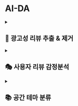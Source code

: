 # AI-DA
<details>
  <summary><h2>📜 광고성 리뷰 추출 & 제거</h2></summary>

### <mark>🎯 목적</mark>

**신뢰할 수 있는 정보 제공**

> SeoulPOT은 실제 방문자들이 작성한 리뷰를 통해 각 가게에 대한 진정한 평판을 반영하고자 함
> 
> 이를 통해 사용자는 보다 신뢰할 수 있는 정보에 기반하여 공간을 선택할 수 있음

<br/>

### <mark>💾 데이터</mark>
**약 200,000,000개의 사용자 공간 리뷰 데이터**

<br/>

### <mark>📃 과정</mark>

**① 리뷰 데이터 준비**

> 20자 이상, SENTIMENT_PARAM(0.5) 이상 데이터 준비 (Unlabeled)

**② 공간별 이상치 리뷰 추출**

> 이전 30일간의 일일 리뷰 수 평균 / 표준편차 계산
> 
> [평균 + OUTLIER_PARAM(2)* 표준편차]
> 
> 위 threshold를 기반으로 이 이상의 일일 리뷰 개수가 나올 경우 이상치 리뷰로 선정

**③ 공간별 이상치 리뷰들간의 유사 리뷰 추출**

> 가게+주소 조합당 tf-idf 벡터의 cosine유사도 계산
> 
> SIMILARITY_PARAM(0.5) 이상의 cosine 유사도를 가진 리뷰들 추출 (Labeling)

<br/>

### <mark>❓ 파라미터 선정 이유</mark>

**SENTIMENT_PARAM(0.5)** : 광고와 걸맞지 않은 가게의 공통된 단점을 걸러냄

**OUTLIER_PARAM(2)** : 기본 이상치 연산시 사용되는 가중치

**SIMILARITY_PARAM(0.5)** : 어순이 바뀌어도 맥락이 비슷한 리뷰를 찾기 위한 값

<br/>

### <mark>⚠️ 문제점</mark>

데이터 약 200,000,000개 중 약 1,400개 추출됨 (0.0007%) → 추가 판단 및 보완 필요

다른 요인으로 인해 리뷰가 많아진 경우도 검토 필요

</details>
<details>
  <summary><h2>🎭 사용자 리뷰 감정분석</summary>

### <mark>🎯 목적</mark>

**공간 평판 파악**

> 리뷰에 담긴 긍정적 및 부정적 피드백은 사용자 선호도를 직접적으로 반영하므로, 분석을 통해 공간의 평판을 파악할 수 있음

**방문 결정 지원**

> 명확한 긍정/부정 평가 시스템을 통해 공간 선택에 대한 자신감을 얻고, 만족도 높은 방문 경험을 할 수 있도록 도움

<br/>

### <mark>💾 데이터</mark>
**약 200,000,000개의 사용자 공간 리뷰 데이터**

<br/>

### <mark>📃 과정</mark>

**① 평가용 데이터셋 구축**

> 평가용 데이터셋 구축 (Human Eval 데이터 라벨링) 
> 
> 리뷰수 3000개 이상 보유 가게 20개 추출 (각기 다른 태그의 가게)
> 
> 리뷰 길이별 개수 비율에 맞추어 가게당 약 200개 랜덤샘플링 (Unlabeled)
> 
> Human Eval 데이터 라벨링 (긍정/부정)
> 
> 라벨링된 데이터들 중 리뷰 길이별 개수 비율에 맞추어 긍정 100개, 부정 100개 리샘플링

**② 학습 데이터 라벨링**

> Mistral-7B-Instruct-v0.1-GGUF (LLM Eval) 데이터 라벨링 수행
> 
> 리뷰수 3000개 이상 보유 가게 20개 추출 (Unlabeled)
> 
> 리뷰 길이별 개수 비율에 맞추어 여러 가게에 걸쳐 약 4300개 데이터 라벨링

**③ 사전학습모델 전이학습**

> labed dataset을 활용하여 전이학습 수행 (약 3500개)
> 
> KoELECTRA 모델에 대해 수행

**④ Labeling**

> 전이학습된 KoElectra를 활용하여 200,000,000개 데이터(Unlabeled) 라벨링 수행
> 
> POS_PARAM(0.9) 이상 긍정, NEG_PARAM(0.1) 이하 부정으로 판단

<br/>

### <mark>❓ 파라미터 선정 이유</mark>
<details>
    <summary>왜 Mistral-7B-Instruct-v0.1-GGUF으로 모든 데이터를 라벨링하지 않을까?</summary>

    다양한 Sentiment Analysis Pre-trained Model:
    - 평균 AUC: 0.7
    - inference 시간: 1초 이내

    LLM을 활용한 Sentiment Analysis:
    - AUC: 0.99
    - inference 시간: 약 120초 (200,000,000개 데이터 셋에 부적합)

    ➡️ LLM을 통해 학습용 데이터 라벨링을 수행한 후 해당 데이터로 사전학습 모델에 전이학습함으로써 모델의 무게와 소요 시간을 줄이자
</details>

<details>
    <summary>왜 KoELECTRA로 모델을 선택했을까?</summary>

    KoBERT:
    - AUC: 0.49 → 0.95
    - inference 시간: 약 0.5초

    KoELECTRA:
    - AUC: 0.50 → 0.98
    - inference 시간: 약 0.2초

    ➡️ 성능이 좋고 시간이 2배 이상 차이 나는 KoELECTRA를 활용하자
</details>


**POS_PARAM(0.9)** : NEG와 대칭으로 맞춤

**NEG_PARAM(0.1)** : FP의 경우 해당 결과로 인해 해당 장소의 평판을 낮출 수 있음 → 주의하여 확실한 부정 리뷰만을 라벨링

<br/>

### <mark>⚠️ 문제점</mark>

POS_PARAM, NEG_PARAM의 타당성 검토 필요 

</details>

<details>
  <summary><h2>📚 공간 테마 분류</summary>


### <mark>🎯 목적</mark>

사용자가 서울을 관광하기 원하는 형태, 목적에 따라 공간을 추천하자! 
가장 일반적으로 수요가 있는 관광 테마를 고려하여 '가족, 연인, 혼놀, 인테리어, 반려동물, 로컬애용, 트렌드, 힐링, 가성비' 이와 같은 9개의 테마를 선정함.

<br/>

### <mark>💾 데이터</mark>
**약 200,000,000개의 사용자 공간 리뷰 데이터**

<br/>

### <mark>📃 과정</mark>

**① 리뷰 데이터 준비**

> 20자 이상, SENTIMENT_PARAM(0.5) 이상 데이터 준비, 리뷰 태그 데이터 준비

**② 테마 키워드 정의 **

> 해당 테마를 대표하는 키워드를 사전 형식으로 정의하여 리뷰에서 세어진 단어 빈도수로 가게의 테마를 분류하고자 한다.
>
> 예)
> "가족": ["가족", "아이", "부모님", "어린이", "유아", "가족모임", "가족 외식", "아이와 가기 좋아요", "대화하기 좋아요", "주차하기 편해요","친척·형제", "어머님", "아버님"]
> 
> 

**③ 가중치 계산 **

> keyword_weights - 네이버 키워드 태그 선택 인원수 추출
>
> tfidf_weights - TF-IDF 통해 빈도수 처리
>
> length_weight - 길이가 길수록 리뷰의 정확도가 올라가므로 가중치 높게 처리
>
> 

**② 가중치 적용 및 테마 분류 **
> 가게 평균의 감정 점수가 0.9 이상(긍정)인 것들만 테마 분류에 포함
>
> 위에서 정한 가중치들 곱으로 카테고리별 가중치 계산
>
> 전체 리뷰 합쳐서 가게 당 테마의 최종 가중치 계산 및 해당 가게의 테마 비율(30-80% 사이만 테마 분류 라벨링) 계산
>
> 


<br/>

### <mark>❓ 파라미터 선정 이유</mark>

**keyword_weights(>5)** : 리뷰가 적은 가게들의 비율 불균형 방지를 위해 5개 이하의 키워드는 무시

**테마 비율(30-80)** : 가게가 테마를 대표하는지 판단하기 위해 쓰이는 파라미터

**SIMILARITY_PARAM(0.9)** : 해당 서비스는 테마에 맞는 공간 '추천' 서비스로 긍정을 나타내는 가게를 뽑기 휘함

<br/>

### <mark>⚠️ 문제점</mark>

1. 상대적 비율의 파라미터로 판단하다 보니 리뷰가 적어 테마 판단이 불가능한 가게 또한 분류됨

2. 분류되는 데이터가 매우 적음 (13만개 중 1500개)

3. 흔히 찾는 테마에 정보가 집중됨(연인,가족)

4. 시간 단축 상 TF-IDF 자체를 긍정의 리뷰들만 계산하게 했는데 분류 정확도 개선 필요


</details>
